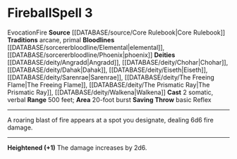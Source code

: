 ﻿---
actions: '[two-actions]'
area: 20-foot burst
bloodline: '[[DATABASE/sorcererbloodline/Elemental|Elemental]] , [[DATABASE/sorcererbloodline/Phoenix|Phoenix]]'
component:
- Somatic
- Verbal
deity:
- '[[DATABASE/deity/Angradd|Angradd]]'
- '[[DATABASE/deity/Angradd|Angradd]]'
- '[[DATABASE/deity/Chohar|Chohar]]'
- '[[DATABASE/deity/Dahak|Dahak]]'
- '[[DATABASE/deity/Eiseth|Eiseth]]'
- '[[DATABASE/deity/Sarenrae|Sarenrae]]'
- '[[DATABASE/deity/The Freeing Flame|The Freeing Flame]]'
- '[[DATABASE/deity/The Prismatic Ray|The Prismatic Ray]]'
- '[[DATABASE/deity/Walkena|Walkena]]'
- '[[DATABASE/deity/Walkena|Walkena]]'
element: Fire
heighten: '+1'
heighten_level: 3, 4, 5, 6, 7, 8, 9, 10
id: '119'
level: '3'
name: Fireball
range: 500 feet
rarity: Common
saving_throw: basicReflex
school: Evocation
source: '[[DATABASE/source/Core Rulebook|Core Rulebook]]'
tradition:
- Arcane
- Primal
trait:
- '[[DATABASE/trait/Evocation|Evocation]]'
- '[[DATABASE/trait/Fire|Fire]]'
type: Spell

---
# Fireball<span class="item-type">Spell 3</span>

<span class="item-trait">Evocation</span><span class="item-trait">Fire</span>
**Source** [[DATABASE/source/Core Rulebook|Core Rulebook]] 
**Traditions** arcane, primal
**Bloodlines** [[DATABASE/sorcererbloodline/Elemental|elemental]], [[DATABASE/sorcererbloodline/Phoenix|phoenix]]
**Deities** [[DATABASE/deity/Angradd|Angradd]], [[DATABASE/deity/Chohar|Chohar]], [[DATABASE/deity/Dahak|Dahak]], [[DATABASE/deity/Eiseth|Eiseth]], [[DATABASE/deity/Sarenrae|Sarenrae]], [[DATABASE/deity/The Freeing Flame|The Freeing Flame]], [[DATABASE/deity/The Prismatic Ray|The Prismatic Ray]], [[DATABASE/deity/Walkena|Walkena]]
**Cast** <span class="action-icon">2</span> somatic, verbal
**Range** 500 feet; **Area** 20-foot burst
**Saving Throw** basic Reflex

---
A roaring blast of fire appears at a spot you designate, dealing 6d6 fire damage.

---
**Heightened (+1)** The damage increases by 2d6.